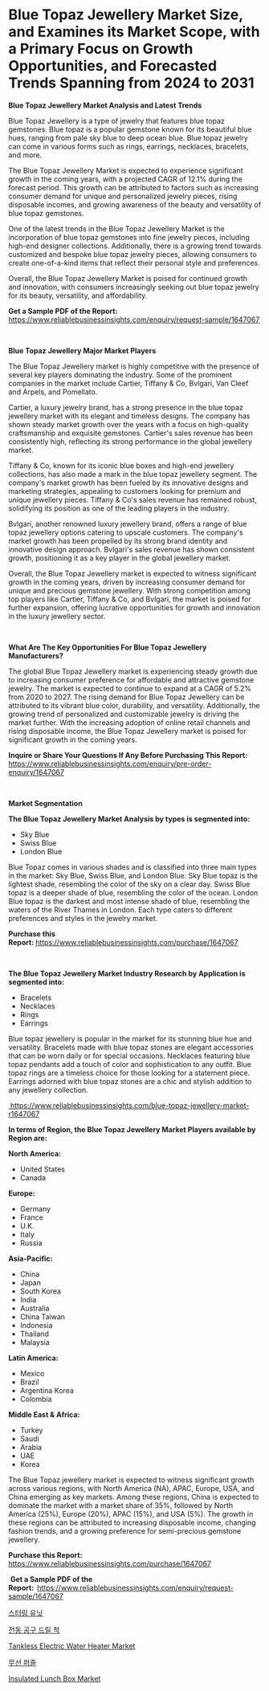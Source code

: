 <p><h1>Blue Topaz Jewellery Market Size, and Examines its Market Scope, with a Primary Focus on Growth Opportunities, and Forecasted Trends Spanning from 2024 to 2031</h1></p><p><strong>Blue Topaz Jewellery Market Analysis and Latest Trends</strong></p>
<p><p>Blue Topaz Jewellery is a type of jewelry that features blue topaz gemstones. Blue topaz is a popular gemstone known for its beautiful blue hues, ranging from pale sky blue to deep ocean blue. Blue topaz jewelry can come in various forms such as rings, earrings, necklaces, bracelets, and more.</p><p>The Blue Topaz Jewellery Market is expected to experience significant growth in the coming years, with a projected CAGR of 12.1% during the forecast period. This growth can be attributed to factors such as increasing consumer demand for unique and personalized jewelry pieces, rising disposable incomes, and growing awareness of the beauty and versatility of blue topaz gemstones.</p><p>One of the latest trends in the Blue Topaz Jewellery Market is the incorporation of blue topaz gemstones into fine jewelry pieces, including high-end designer collections. Additionally, there is a growing trend towards customized and bespoke blue topaz jewelry pieces, allowing consumers to create one-of-a-kind items that reflect their personal style and preferences.</p><p>Overall, the Blue Topaz Jewellery Market is poised for continued growth and innovation, with consumers increasingly seeking out blue topaz jewelry for its beauty, versatility, and affordability.</p></p>
<p><strong>Get a Sample PDF of the Report:&nbsp;</strong> <a href="https://www.reliablebusinessinsights.com/enquiry/request-sample/1647067">https://www.reliablebusinessinsights.com/enquiry/request-sample/1647067</a></p>
<p>&nbsp;</p>
<p><strong>Blue Topaz Jewellery Major Market Players</strong></p>
<p><p>The Blue Topaz Jewellery market is highly competitive with the presence of several key players dominating the industry. Some of the prominent companies in the market include Cartier, Tiffany & Co, Bvlgari, Van Cleef and Arpels, and Pomellato.</p><p>Cartier, a luxury jewelry brand, has a strong presence in the blue topaz jewellery market with its elegant and timeless designs. The company has shown steady market growth over the years with a focus on high-quality craftsmanship and exquisite gemstones. Cartier's sales revenue has been consistently high, reflecting its strong performance in the global jewellery market.</p><p>Tiffany & Co, known for its iconic blue boxes and high-end jewellery collections, has also made a mark in the blue topaz jewellery segment. The company's market growth has been fueled by its innovative designs and marketing strategies, appealing to customers looking for premium and unique jewellery pieces. Tiffany & Co's sales revenue has remained robust, solidifying its position as one of the leading players in the industry.</p><p>Bvlgari, another renowned luxury jewellery brand, offers a range of blue topaz jewellery options catering to upscale customers. The company's market growth has been propelled by its strong brand identity and innovative design approach. Bvlgari's sales revenue has shown consistent growth, positioning it as a key player in the global jewellery market.</p><p>Overall, the Blue Topaz Jewellery market is expected to witness significant growth in the coming years, driven by increasing consumer demand for unique and precious gemstone jewellery. With strong competition among top players like Cartier, Tiffany & Co, and Bvlgari, the market is poised for further expansion, offering lucrative opportunities for growth and innovation in the luxury jewellery sector.</p></p>
<p>&nbsp;</p>
<p><strong>What Are The Key Opportunities For Blue Topaz Jewellery Manufacturers?</strong></p>
<p><p>The global Blue Topaz Jewellery market is experiencing steady growth due to increasing consumer preference for affordable and attractive gemstone jewelry. The market is expected to continue to expand at a CAGR of 5.2% from 2020 to 2027. The rising demand for Blue Topaz Jewellery can be attributed to its vibrant blue color, durability, and versatility. Additionally, the growing trend of personalized and customizable jewelry is driving the market further. With the increasing adoption of online retail channels and rising disposable income, the Blue Topaz Jewellery market is poised for significant growth in the coming years.</p></p>
<p><strong>Inquire or Share Your Questions If Any Before Purchasing This Report:</strong> <a href="https://www.reliablebusinessinsights.com/enquiry/pre-order-enquiry/1647067">https://www.reliablebusinessinsights.com/enquiry/pre-order-enquiry/1647067</a></p>
<p>&nbsp;</p>
<p><strong>Market Segmentation</strong></p>
<p><strong>The Blue Topaz Jewellery Market Analysis by types is segmented into:</strong></p>
<p><ul><li>Sky Blue</li><li>Swiss Blue</li><li>London Blue</li></ul></p>
<p><p>Blue Topaz comes in various shades and is classified into three main types in the market: Sky Blue, Swiss Blue, and London Blue. Sky Blue topaz is the lightest shade, resembling the color of the sky on a clear day. Swiss Blue topaz is a deeper shade of blue, resembling the color of the ocean. London Blue topaz is the darkest and most intense shade of blue, resembling the waters of the River Thames in London. Each type caters to different preferences and styles in the jewelry market.</p></p>
<p><strong>Purchase this Report:&nbsp;</strong><a href="https://www.reliablebusinessinsights.com/purchase/1647067">https://www.reliablebusinessinsights.com/purchase/1647067</a></p>
<p>&nbsp;</p>
<p><strong>The Blue Topaz Jewellery Market Industry Research by Application is segmented into:</strong></p>
<p><ul><li>Bracelets</li><li>Necklaces</li><li>Rings</li><li>Earrings</li></ul></p>
<p><p>Blue topaz jewellery is popular in the market for its stunning blue hue and versatility. Bracelets made with blue topaz stones are elegant accessories that can be worn daily or for special occasions. Necklaces featuring blue topaz pendants add a touch of color and sophistication to any outfit. Blue topaz rings are a timeless choice for those looking for a statement piece. Earrings adorned with blue topaz stones are a chic and stylish addition to any jewellery collection.</p></p>
<p><a href="https://www.reliablebusinessinsights.com/blue-topaz-jewellery-market-r1647067">&nbsp;https://www.reliablebusinessinsights.com/blue-topaz-jewellery-market-r1647067</a></p>
<p><strong>In terms of Region, the Blue Topaz Jewellery Market Players available by Region are:</strong></p>
<p>
    <p> <strong> North America: </strong>
        <ul>
            <li>United States</li>
            <li>Canada</li>
        </ul>
        </p> 
    <p> <strong> Europe: </strong>
        <ul>
            <li>Germany</li>
            <li>France</li>
            <li>U.K.</li>
            <li>Italy</li>
            <li>Russia</li>
        </ul>
        </p> 
    <p> <strong> Asia-Pacific: </strong>
        <ul>
            <li>China</li>
            <li>Japan</li>
            <li>South Korea</li>
            <li>India</li>
            <li>Australia</li>
            <li>China Taiwan</li>
            <li>Indonesia</li>
            <li>Thailand</li>
            <li>Malaysia</li>
        </ul>
        </p> 
    <p> <strong> Latin America: </strong>
        <ul>
            <li>Mexico</li>
            <li>Brazil</li>
            <li>Argentina Korea</li>
            <li>Colombia</li>
        </ul>
        </p> 
    <p> <strong> Middle East & Africa: </strong>
        <ul>
            <li>Turkey</li>
            <li>Saudi</li>
            <li>Arabia</li>
            <li>UAE</li>
            <li>Korea</li>
        </ul>
    </p>
    </p>
<p><p>The Blue Topaz jewellery market is expected to witness significant growth across various regions, with North America (NA), APAC, Europe, USA, and China emerging as key markets. Among these regions, China is expected to dominate the market with a market share of 35%, followed by North America (25%), Europe (20%), APAC (15%), and USA (5%). The growth in these regions can be attributed to increasing disposable income, changing fashion trends, and a growing preference for semi-precious gemstone jewellery.</p></p>
<p><strong>Purchase this Report: </strong><a href="https://www.reliablebusinessinsights.com/purchase/1647067">https://www.reliablebusinessinsights.com/purchase/1647067</a></p>
<p>&nbsp;<strong>Get a Sample PDF of the Report:&nbsp;&nbsp;</strong><a href="https://www.reliablebusinessinsights.com/enquiry/request-sample/1647067">https://www.reliablebusinessinsights.com/enquiry/request-sample/1647067</a></p>
<p><strong></strong></p>
<p><p><a href="https://medium.com/@elod.85/2024%EB%85%84%EB%B6%80%ED%84%B0-2031%EB%85%84%EA%B9%8C%EC%A7%80%EC%9D%98-%EA%B8%B0%EA%B0%84%EC%9D%84-%EC%9C%84%ED%95%B4-%EB%B6%84%EC%84%9D%EB%90%98%EB%8A%94-%ED%98%BC%ED%95%A9-%EC%9E%A5%EC%B9%98-%EC%8B%9C%EC%9E%A5-%EC%97%AD%ED%95%99-%EB%B0%8F-%EC%84%B1%EC%9E%A5-%EC%9A%94%EC%9D%B8%EC%9E%85%EB%8B%88%EB%8B%A4-8f6ce10bdc97">스터링 유닛</a></p><p><a href="https://github.com/kvbohdfy111/Market-Research-Report-List-1/blob/main/6274274150809.md">전동 공구 드릴 척</a></p><p><a href="https://github.com/sifatuddin25/Market-Research-Report-List-1/blob/main/tankless-electric-water-heater-market.md">Tankless Electric Water Heater Market</a></p><p><a href="https://github.com/EthaWolf/Market-Research-Report-List-1/blob/main/4734492150808.md">무선 퍼즐</a></p><p><a href="https://github.com/wrwgzwbr35/Market-Research-Report-List-1/blob/main/insulated-lunch-box-market.md">Insulated Lunch Box Market</a></p></p>